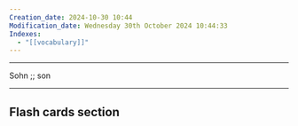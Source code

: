 ```yaml
---
Creation_date: 2024-10-30 10:44
Modification_date: Wednesday 30th October 2024 10:44:33
Indexes:
  - "[[vocabulary]]"
---
```


----

Sohn ;; son



















---
## Flash cards section
